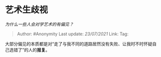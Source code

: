# 艺术生歧视
*为什么一些人会对学艺术的有偏见？*

> Author: #Anonymity
> Last update: *23/07/2021* 
> Link:
> Tag:    



大部分偏见的本质都是对“走了与我不同的道路居然没有失败、让我时不时怀疑自己选错了”的人的**报复**。



